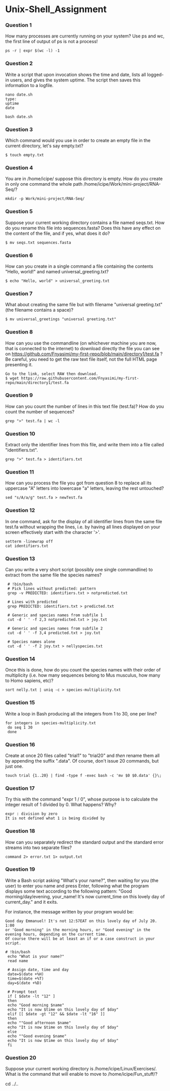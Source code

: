 # Unix-Shell_Assignment

### Question 1
How many processes are currently running on your system? Use ps and wc, the first line of output of ps is not a process!
```
​ps -r | expr $(wc -l) -1
```
### Question 2
Write a script that upon invocation shows the time and date, lists all logged-in users, and gives the system uptime. 
The script then saves this information to a logfile.
```
​nano date.sh
type:
uptime
date

bash date.sh
```
### Question 3
Which command would you use in order to create an empty file in the current directory, let's say empty.txt?
```
​$ touch empty.txt
```
### Question 4
You are in /home/icipe/  suppose this directory is empty. How do you create in only one command the whole path /home/icipe/Work/mini-project/RNA-Seq/?
```
​mkdir -p Work/mini-project/RNA-Seq/
```
### Question 5
Suppose your current working directory contains a file named seqs.txt. How do you rename this file into sequences.fasta? 
Does this have any effect on the content of the file, and if yes, what does it do?
```
​$ mv seqs.txt sequences.fasta
```
### Question 6
How can you create in a single command a file containing the contents "Hello, world!" and named universal_greeting.txt?
```
​$ echo "Hello, world" > universal_greeting.txt
```
### Question 7
What about creating the same file but with filename "universal greeting.txt" (the filename contains a space)?
```
​$ mv universal_greetings "universal greeting.txt"
```
### Question 8
How can you use the commandline (on whichever machine you are now, that is connected to the internet) to download directly the 
file you can see on https://github.com/Fnyasimi/my-first-repo/blob/main/directory1/test.fa ? Be careful, you need to get the raw text file itself, 
not the full HTML page presenting it.
```
​Go to the link, select RAW then download.
$ wget https://raw.githubusercontent.com/Fnyasimi/my-first-repo/main/directory1/test.fa
```
### Question 9
How can you count the number of lines in this text file (test.fa)? How do you count the number of sequences?
```
​grep ">" test.fa | wc -l
```
### Question 10
Extract only the identifier lines from this file, and write them into a file called "identifiers.txt".
```
​grep ">" test.fa > identifiers.txt
```
### Question 11
How can you process the file you got from question 8 to replace all its uppercase "A" letters into lowercase "a" letters, leaving the rest untouched?
```
​sed "s/A/a/g" test.fa > newTest.fa
```
### Question 12
In one command, ask for the display of all identifier lines from the same file test.fa without wrapping the lines, i.e. by having all lines displayed 
on your screen effectively start with the character '>'.
```
​setterm -linewrap off 
cat identifiers.txt
```
### Question 13
Can you write a very short script (possibly one single commandline) to extract from the same file the species names?
```
​ # !bin/bash
 # Pick lines without predicted: pattern
 grep -v PREDICTED: identifiers.txt > notpredicted.txt

 # Lines with predicted
 grep PREDICTED: identifiers.txt > predicted.txt

 # Generic and species names from subfile 1
 cut -d ' ' -f 2,3 notpredicted.txt > joy.txt

 # Generic and species names from subfile 2
 cut -d ' ' -f 3,4 predicted.txt > joy.txt

 # Species names alone
 cut -d ' ' -f 2 joy.txt > nellyspecies.txt
```
### Question 14
Once this is done, how do you count the species names with their order of multiplicity 
(i.e. how many sequences belong to Mus musculus, how many to Homo sapiens, etc)?
```
​sort nelly.txt | uniq -c > species-multiplicity.txt
```
### Question 15
Write a loop in Bash producing all the integers from 1 to 30, one per line?
```
​for integers in species-multiplicity.txt
 do seq 1 30
 done
```
### Question 16
Create at once 20 files called "trial1" to "trial20" and *then* rename them all by appending the suffix ".data". 
Of course, don't issue 20 commands, but just one.
```
​touch trial {1..20} | find -type f -exec bash -c 'mv $0 $0.data' {}\;
```
### Question 17
Try this with the command "expr 1 / 0", whose purpose is to calculate the integer result of 1 divided by 0. What happens? Why?
```
​expr : division by zero
It is not defined what 1 is being divided by
```
### Question 18
How can you separately redirect the standard output and the standard error streams into two separate files?
```
​command 2> error.txt 1> output.txt
```
### Question 19
Write a Bash script asking "What's your name?", then waiting for you (the user) to enter you name and press Enter, 
following what the program displays some text according to the following pattern:
"Good morning/day/evening, your_name!
It's now current_time on this lovely day of current_day." and it exits.

For instance, the message written by your program would be:
```
Good day Emmanuel! It's not 12:57EAT on this lovely day of July 20. 1:00
or 'Good morning" in the morning hours, or "Good evening" in the evening hours, depending on the current time.
Of course there will be at least an if or a case construct in your script.
```
```
​# !bin/bash
 echo "What is your name?"
 read name

 # Assign date, time and day
 date=$(date +%H)
 time=$(date +%T)
 day=$(date +%D)

 # Prompt text
 if [ $date -lt "12" ]
 then
 echo "Good morning $name"
 echo "It is now $time on this lovely day of $day"
 elif [[ $date -gt "12" && $date -lt "16" ]]
 then
 echo ""Good afternoon $name"
 echo "It is now $time on this lovely day of $day"
 else
 echo ""Good evening $name"
 echo "It is now $time on this lovely day of $day"
 fi
```
### Question 20
Suppose your current working directory is /home/icipe/Linux/Exercises/. What is the command that will enable to move to /home/icipe/Fun_stuff/?

cd ../..
